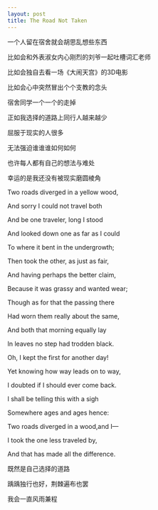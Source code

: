 ```yaml
---
layout: post
title: The Road Not Taken
---
```


一个人留在宿舍就会胡思乱想些东西

比如会和外表淑女内心刚烈的刘爷一起吐槽词汇老师

比如会独自去看一场《大闹天宫》的3D电影

比如会心中突然冒出个个支教的念头

宿舍同学一个一个的走掉

正如我选择的道路上同行人越来越少

屈服于现实的人很多

无法强迫谁谁谁如何如何

也许每人都有自己的想法与难处

幸运的是我还没有被现实磨圆棱角

Two roads diverged in a yellow wood,

And sorry I could not travel both

And be one traveler, long I stood

And looked down one as far as I could

To where it bent in the undergrowth;

Then took the other, as just as fair,

And having perhaps the better claim,

Because it was grassy and wanted wear;

Though as for that the passing there

Had worn them really about the same,

And both that morning equally lay

In leaves no step had trodden black.

Oh, I kept the first for another day!

Yet knowing how way leads on to way,

I doubted if I should ever come back.

I shall be telling this with a sigh

Somewhere ages and ages hence:

Two roads diverged in a wood,and I—

I took the one less traveled by,

And that has made all the difference.

既然是自己选择的道路

踽踽独行也好，荆棘遍布也罢

我会一直风雨兼程
